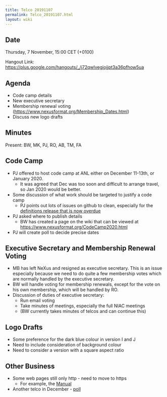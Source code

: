 ```yaml
---
title: Telco 20191107
permalink: Telco_20191107.html
layout: wiki
---
```


Date
----

Thursday, 7 November, 15:00 CET (+0100)

<!-- end of autogeneration -->

Hangout Link:
<https://plus.google.com/hangouts/_/j72qwlvegiojjpt3a36pfhow5ua>

Agenda
------
   * Code camp details
   * New executive secretary
   * Membership renewal voting (<https://www.nexusformat.org/Membership_Dates.html>)
   * Discuss new logo drafts
   
Minutes
------

Present: BW, MK, PJ, RO, AB, TM, FA

Code Camp
------
   * PJ offered to host code camp at ANL either on December 11-13th, or January 2020.
      * It was agreed that Dec was too soon and difficult to arrange travel, so Jan 2020 would be better.
   * Some discussion of what work should be targeted to justify a code camp
      * PJ points out lots of issues on github to clean, especially for the [definitions release that is now overdue](https://github.com/nexusformat/definitions/milestone/8)
   * PJ asked where to publish details
      * BW has created a page on the wiki that can be viewed at <https://www.nexusformat.org/CodeCamp2020.html>
   * PJ will create poll to decide precise dates

Executive Secretary and Membership Renewal Voting
------------------

   * MB has left NeXus and resigned as executive secretary. This is an issue especially because we need to do quite a few membership votes which are normally handled by the executive secretary.
   * BW will handle voting for membership renewals, except for the vote on his own membership, which will be handled by RO.
   * Discussion of duties of executive secretary:
      * Run email voting
      * Take minutes of meetings, especially the full NIAC meetings
      * (BW currently takes minutes of telcos and can continue this)

Logo Drafts
----------

   * Some preference for the dark blue colour in version I and J
   * Need to include consideration of background colour
   * Need to consider a version with a square aspect ratio
   

Other Business
--------------
   * Some web pages still only http - need to move to https
      * For example, the [Manual](https://manual.nexusformat.org/user_manual.html)
   * Another telco in December - [poll](https://doodle.com/poll/zw28gkvx72348bs2)
